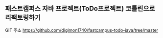 ## 패스트캠퍼스 자바 프로젝트(ToDo프로젝트) 코틀린으로 리팩토링하기

GIT 주소
https://github.com/digimon1740/fastcampus-todo-java/tree/master